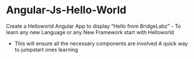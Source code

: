 # Angular-Js-Hello-World
Create a Helloworld Angular App to display “Hello from BridgeLabz” - To learn any new Language or any New Framework start with Helloworld 
- This will ensure all the necessary components are involved A quick way to jumpstart ones learning
